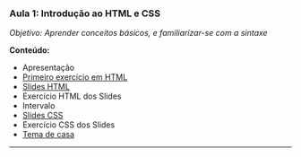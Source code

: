 ### Aula 1: Introdução ao HTML e CSS
*Objetivo: Aprender conceitos básicos, e familiarizar-se com a sintaxe*

**Conteúdo:**
 - Apresentação
 - [Primeiro exercício em HTML](./primeiro-exercicio-html.md)
 - [Slides HTML](./Módulo%20de%20HTML%20%2B%20CSS%20-%20PARTE%201.pdf)
 - Exercício HTML dos Slides
 - Intervalo
 - [Slides CSS](Módulo%20de%20HTML%20%2B%20CSS%20-%20PARTE%202.pdf)
 - Exercício CSS dos Slides
 - [Tema de casa](./tema-de-casa-aula-01.md)

---
